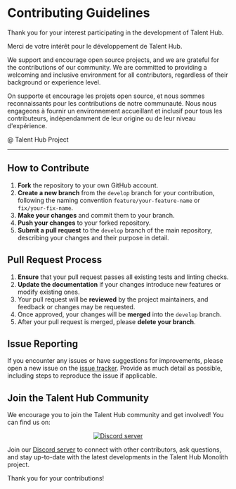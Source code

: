# Contributing Guidelines

Thank you for your interest participating in the development of Talent Hub.

Merci de votre intérêt pour le développement de Talent Hub.

We support and encourage open source projects, and we are grateful for the contributions of our community. We are committed to providing a welcoming and inclusive environment for all contributors, regardless of their background or experience level.

On supporte et encourage les projets open source, et nous sommes reconnaissants pour les contributions de notre communauté. Nous nous engageons à fournir un environnement accueillant et inclusif pour tous les contributeurs, indépendamment de leur origine ou de leur niveau d'expérience.

@ Talent Hub Project

---

## How to Contribute

1. **Fork** the repository to your own GitHub account.
2. **Create a new branch** from the `develop` branch for your contribution, following the naming convention `feature/your-feature-name` or `fix/your-fix-name`.
3. **Make your changes** and commit them to your branch.
4. **Push your changes** to your forked repository.
5. **Submit a pull request** to the `develop` branch of the main repository, describing your changes and their purpose in detail.

## Pull Request Process

1. **Ensure** that your pull request passes all existing tests and linting checks.
2. **Update the documentation** if your changes introduce new features or modify existing ones.
3. Your pull request will be **reviewed** by the project maintainers, and feedback or changes may be requested.
4. Once approved, your changes will be **merged** into the `develop` branch.
5. After your pull request is merged, please **delete your branch**.

## Issue Reporting

If you encounter any issues or have suggestions for improvements, please open a new issue on the [issue tracker](https://github.com/TalentHubProject/monolith/issues). Provide as much detail as possible, including steps to reproduce the issue if applicable.

## Join the Talent Hub Community

We encourage you to join the Talent Hub community and get involved! You can find us on:

<p align="center">
 <a href="https://discord.talent-hub.fr">
   <img src="https://img.shields.io/discord/1057360697887051806?color=5865F2&label=Discord&logo=discord&logoColor=white&style=for-the-badge" alt="Discord server">
 </a>
</p>

Join our [Discord server](https://discord.talent-hub.fr) to connect with other contributors, ask questions, and stay up-to-date with the latest developments in the Talent Hub Monolith project.

Thank you for your contributions!